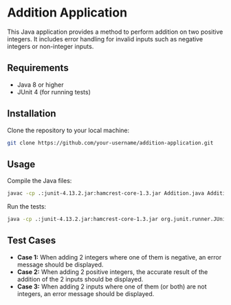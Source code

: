 # Addition Application

This Java application provides a method to perform addition on two positive integers. It includes error handling for invalid inputs such as negative integers or non-integer inputs.

## Requirements

- Java 8 or higher
- JUnit 4 (for running tests)

## Installation

Clone the repository to your local machine:

```bash
git clone https://github.com/your-username/addition-application.git
```

## Usage

Compile the Java files:

```bash
javac -cp .:junit-4.13.2.jar:hamcrest-core-1.3.jar Addition.java AdditionTest.java
```

Run the tests:

```bash
java -cp .:junit-4.13.2.jar:hamcrest-core-1.3.jar org.junit.runner.JUnitCore AdditionTest
```

## Test Cases

- **Case 1:** When adding 2 integers where one of them is negative, an error message should be displayed.
- **Case 2:** When adding 2 positive integers, the accurate result of the addition of the 2 inputs should be displayed.
- **Case 3:** When adding 2 inputs where one of them (or both) are not integers, an error message should be displayed.
